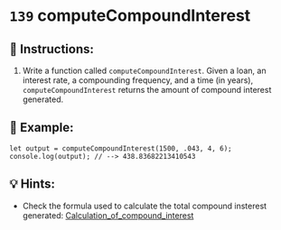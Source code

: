 # `139` computeCompoundInterest

## 📝 Instructions:

1. Write a function called `computeCompoundInterest`. Given a loan, an interest rate, a compounding frequency, and a time (in years), `computeCompoundInterest` returns the amount of compound interest generated.

## 📎 Example:

```Js
let output = computeCompoundInterest(1500, .043, 4, 6);
console.log(output); // --> 438.83682213410543
```

## 💡 Hints:

- Check the formula used to calculate the total compound insterest generated: [Calculation_of_compound_interest](https://en.wikipedia.org/wiki/Compound_interest#Calculation_of_compound_interest)
